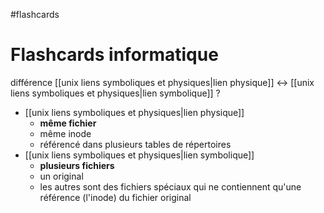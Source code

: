 #flashcards 
# Flashcards informatique

différence [[unix liens symboliques et physiques|lien physique]] <-> [[unix liens symboliques et physiques|lien symbolique]] 
?
 - [[unix liens symboliques et physiques|lien physique]] 
     - **même fichier**
     - même inode
     - référencé dans plusieurs tables de répertoires
 - [[unix liens symboliques et physiques|lien symbolique]] 
     - **plusieurs fichiers**
     - un original
     - les autres sont des fichiers spéciaux qui ne contiennent qu'une référence (l'inode) du fichier original
<!--SR:!2022-10-15,11,270-->

